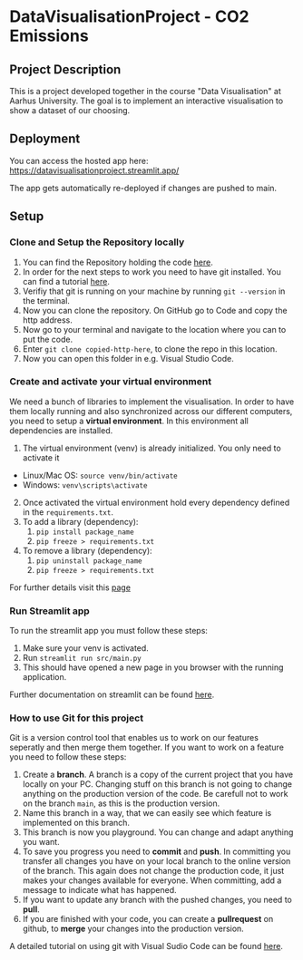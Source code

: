 # DataVisualisationProject - CO2 Emissions
## Project Description
This is a project developed together in the course "Data Visualisation" at Aarhus University. The goal is to implement an interactive visualisation to show a dataset of our choosing.

## Deployment
You can access the hosted app here: https://datavisualisationproject.streamlit.app/

The app gets automatically re-deployed if changes are pushed to main.

## Setup
### Clone and Setup the Repository locally
1. You can find the Repository holding the code [here](https://github.com/Glitterrosie/DataVisualisationProject).
2. In order for the next steps to work you need to have git installed. You can find a tutorial [here](https://git-scm.com/book/en/v2/Getting-Started-Installing-Git).
3. Verifiy that git is running on your machine by running `git --version` in the terminal.
4. Now you can clone the repository. On GitHub go to Code and copy the http address.
5. Now go to your terminal and navigate to the location where you can to put the code.
6. Enter `git clone copied-http-here`, to clone the repo in this location.
7. Now you can open this folder in e.g. Visual Studio Code.


### Create and activate your virtual environment
We need a bunch of libraries to implement the visualisation. In order to have them locally running and also synchronized across our different computers, you need to setup a **virtual environment**. In this environment all dependencies are installed.
1. The virtual environment (venv) is already initialized. You only need to activate it
- Linux/Mac OS: `source venv/bin/activate`
- Windows: `venv\scripts\activate`
2. Once activated the virtual environment hold every dependency defined in the `requirements.txt`.
3. To add a library (dependency): 
    1. `pip install package_name`
    2. `pip freeze > requirements.txt`
4. To remove a library (dependency):
    1. `pip uninstall package_name`
    2. `pip freeze > requirements.txt`

For further details visit this [page](https://www.reddit.com/r/learnpython/comments/m3exau/setting_up_first_python_project_environment/)

### Run Streamlit app
To run the streamlit app you must follow these steps:
1. Make sure your venv is activated.
2. Run `streamlit run src/main.py`
3. This should have opened a new page in you browser with the running application.

Further documentation on streamlit can be found [here](https://docs.streamlit.io/).

### How to use Git for this project
Git is a version control tool that enables us to work on our features seperatly and then merge them together. If you want to work on a feature you need to follow these steps:
1. Create a **branch**. A branch is a copy of the current project that you have locally on your PC. Changing stuff on this branch is not going to change anything on the production version of the code. Be carefull not to work on the branch `main`, as this is the production version.
2. Name this branch in a way, that we can easily see which feature is implemented on this branch.
3. This branch is now you playground. You can change and adapt anything you want.
4. To save you progress you need to **commit** and **push**. In committing you transfer all changes you have on your local branch to the online version of the branch. This again does not change the production code, it just makes your changes available for everyone. When committing, add a message to indicate what has happened.
5. If you want to update any branch with the pushed changes, you need to **pull**.
6. If you are finished with your code, you can create a **pullrequest** on github, to **merge** your changes into the production version.

A detailed tutorial on using git with Visual Sudio Code can be found [here](https://www.youtube.com/watch?v=i_23KUAEtUM).

